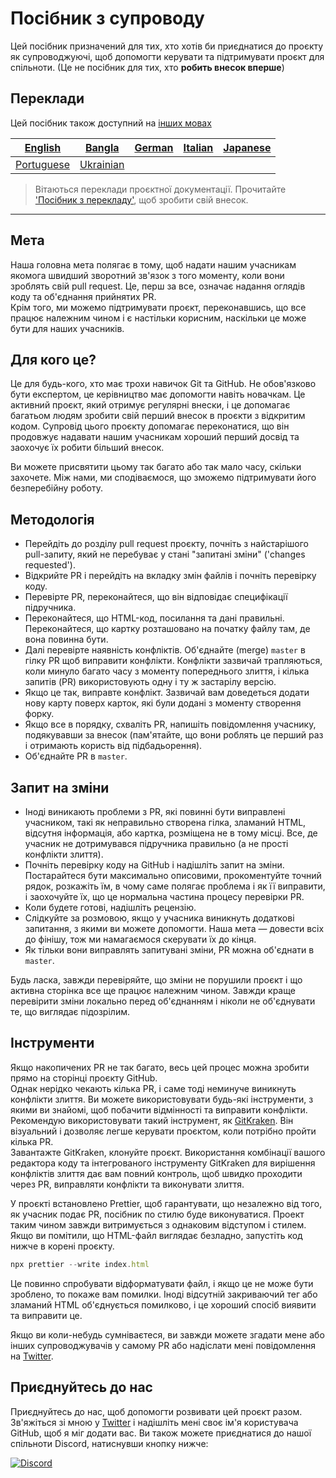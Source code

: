 # Посібник з супроводу

Цей посібник призначений для тих, хто хотів би приєднатися до проєкту як супроводжуючі, щоб допомогти керувати та підтримувати проєкт для спільноти. (Це не посібник для тих, хто **робить внесок вперше**)

## Переклади

Цей посібник також доступний на [інших мовах](/translations/translation.md)

| [English](/maintainer_guide.md)   | [Bangla](/translations/maintainer_guide/maintainer_guide.ben.md) | [German](/translations/maintainer_guide/maintainer_guide.ger.md) | [Italian](/translations/maintainer_guide/maintainer_guide.ita.md) | [Japanese](/translations/maintainer_guide/maintainer_guide.jpn.md) |
| :---: | :---: | :---: | :---: | :---: |
| [Portuguese](/translations/maintainer_guide/maintainer_guide.por.md) | [Ukrainian](/translations/maintainer_guide/maintainer_guide.ukr.md) |

> Вітаються переклади проєктної документації. Прочитайте ['Посібник з перекладу'](/translations/translation.md), щоб зробити свій внесок.

---

## Мета

Наша головна мета полягає в тому, щоб надати нашим учасникам якомога швидший зворотний зв'язок з того моменту, коли вони зроблять свій pull request. Це, перш за все, означає надання оглядів коду та об'єднання прийнятих PR.  
Крім того, ми можемо підтримувати проєкт, переконавшись, що все працює належним чином і є настільки корисним, наскільки це може бути для наших учасників.

## Для кого це?

Це для будь-кого, хто має трохи навичок Git та GitHub. Не обов'язково бути експертом, це керівництво має допомогти навіть новачкам. Це активний проєкт, який отримує регулярні внески, і це допомагає багатьом людям зробити свій перший внесок в проєкти з відкритим кодом. Супровід цього проєкту допомагає переконатися, що він продовжує надавати нашим учасникам хороший перший досвід та заохочує їх робити більший внесок.

Ви можете присвятити цьому так багато або так мало часу, скільки захочете. Між нами, ми сподіваємося, що зможемо підтримувати його безперебійну роботу.

## Методологія

- Перейдіть до розділу pull request проєкту, почніть з найстарішого pull-запиту, який не перебуває у стані "запитані зміни" ('changes requested').
- Відкрийте PR і перейдіть на вкладку змін файлів і почніть перевірку коду.
- Перевірте PR, переконайтеся, що він відповідає специфікації підручника.
- Переконайтеся, що HTML-код, посилання та дані правильні. Переконайтеся, що картку розташовано на початку файлу там, де вона повинна бути.
- Далі перевірте наявність конфліктів. Об'єднайте (merge) `master` в гілку PR щоб виправити конфлікти. Конфлікти зазвичай трапляються, коли минуло багато часу з моменту попереднього злиття, і кілька запитів (PR) використовують одну і ту ж застарілу версію.
- Якщо це так, виправте конфлікт. Зазвичай вам доведеться додати нову карту поверх карток, які були додані з моменту створення форку.
- Якщо все в порядку, схваліть PR, напишіть повідомлення учаснику, подякувавши за внесок (пам'ятайте, що вони роблять це перший раз і отримають користь від підбадьорення).
- Об'єднайте PR в `master`.

## Запит на зміни

- Іноді виникають проблеми з PR, які повинні бути виправлені учасником, такі як неправильно створена гілка, зламаний HTML, відсутня інформація, або картка, розміщена не в тому місці. Все, де учасник не дотримувався підручника правильно (а не прості конфлікти злиття).
- Почніть перевірку коду на GitHub і надішліть запит на зміни. Постарайтеся бути максимально описовими, прокоментуйте точний рядок, розкажіть їм, в чому саме полягає проблема і як її виправити, і заохочуйте їх, що це нормальна частина процесу перевірки PR.
- Коли будете готові, надішліть рецензію.
- Слідкуйте за розмовою, якщо у учасника виникнуть додаткові запитання, з якими ви можете допомогти. Наша мета — довести всіх до фінішу, тож ми намагаємося скерувати їх до кінця.
- Як тільки вони виправлять запитувані зміни, PR можна об'єднати в `master`.

Будь ласка, завжди перевіряйте, що зміни не порушили проєкт і що активна сторінка все ще працює належним чином. Завжди краще перевірити зміни локально перед об'єднанням і ніколи не об'єднувати те, що виглядає підозрілим.

## Інструменти

Якщо накопичених PR не так багато, весь цей процес можна зробити прямо на сторінці проєкту GitHub.  
Однак нерідко чекають кілька PR, і саме тоді неминуче виникнуть конфлікти злиття. Ви можете використовувати будь-які інструменти, з якими ви знайомі, щоб побачити відмінності та виправити конфлікти.  
Рекомендую використовувати такий інструмент, як [GitKraken](https://www.gitkraken.com/download). Він візуальний і дозволяє легше керувати проєктом, коли потрібно пройти кілька PR.  
Завантажте GitKraken, клонуйте проєкт. Використання комбінації вашого редактора коду та інтегрованого інструменту GitKraken для вирішення конфліктів злиття дає вам повний контроль, щоб швидко проходити через PR, виправляти конфлікти та виконувати злиття.

У проєкті встановлено Prettier, щоб гарантувати, що незалежно від того, як учасник подає PR, посібник по стилю буде виконуватися. Проект таким чином завжди витримується з однаковим відступом і стилем.  
Якщо ви помітили, що HTML-файл виглядає безладно, запустіть код нижче в корені проєкту.

```js
npx prettier --write index.html
```

Це повинно спробувати відформатувати файл, і якщо це не може бути зроблено, то покаже вам помилки. Іноді відсутній закриваючий тег або зламаний HTML об'єднується помилково, і це хороший спосіб виявити та виправити це.

Якщо ви коли-небудь сумніваєтеся, ви завжди можете згадати мене або інших супроводжувачів у самому PR або надіслати мені повідомлення на [Twitter](https://twitter.com/Syknapse).

## Приєднуйтесь до нас

Приєднуйтесь до нас, щоб допомогти розвивати цей проєкт разом. Зв'яжіться зі мною у [Twitter](https://twitter.com/Syknapse) і надішліть мені своє ім'я користувача GitHub, щоб я міг додати вас. Ви також можете приєднатися до нашої спільноти Discord, натиснувши кнопку нижче:

[![Discord](https://badgen.net/discord/online-members/tWkvS4ueVF?label=Join%20Our%20Discord%20Server&icon=discord)](https://discord.gg/tWkvS4ueVF 'Приєднуйтесь до нашого сервера Discord!')